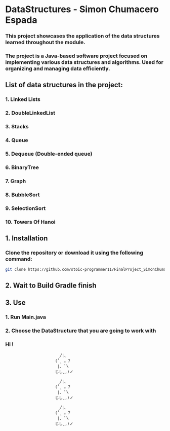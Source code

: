 # DataStructures - Simon Chumacero Espada

### This project showcases the application of the data structures learned throughout the module.

### The project is a Java-based software project focused on implementing various data structures and algorithms. Used for organizing and managing data efficiently.

## List of data structures in the project:

### 1. Linked Lists
### 2. DoubleLinkedList
### 3. Stacks
### 4. Queue
### 5. Dequeue (Double-ended queue)
### 6. BinaryTree
### 7. Graph
### 8. BubbleSort
### 9. SelectionSort
### 10. Towers Of Hanoi

## 1. Installation
### Clone the repository or download it using the following command:
```bash
git clone https://github.com/stoic-programmer11/FinalProject_SimonChumacero
```
## 2. Wait to Build Gradle finish

## 3. Use
###  1. Run Main.java
###  2. Choose the DataStructure that you are going to work with

### Hi ! 

                            ╱|、
                          (˚ˎ 。7  
                           |、˜〵          
                          じしˍ,)ノ     

                            ╱|、
                          (˚ˎ 。7  
                           |、˜〵          
                          じしˍ,)ノ   

                            ╱|、
                          (˚ˎ 。7  
                           |、˜〵          
                          じしˍ,)ノ
